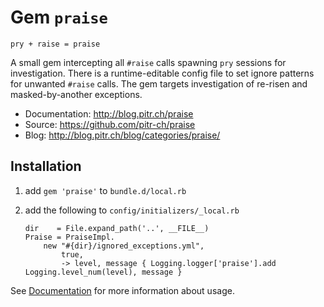 # Gem `praise`

`pry + raise = praise`

A small gem intercepting all `#raise` calls spawning `pry` sessions for investigation. There is
a runtime-editable config file to set ignore patterns for unwanted `#raise` calls. The gem targets
investigation of re-risen and masked-by-another exceptions.

-   Documentation: <http://blog.pitr.ch/praise>
-   Source: <https://github.com/pitr-ch/praise>
-   Blog: <http://blog.pitr.ch/blog/categories/praise/>

## Installation

1.  add `gem 'praise'` to `bundle.d/local.rb`
2.  add the following to `config/initializers/_local.rb`

        dir    = File.expand_path('..', __FILE__)
        Praise = PraiseImpl.
            new "#{dir}/ignored_exceptions.yml",
                true,
                -> level, message { Logging.logger['praise'].add Logging.level_num(level), message }

See [Documentation](http://blog.pitr.ch/praise) for more information about usage.
